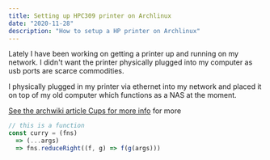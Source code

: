 ```yaml
---
title: Setting up HPC309 printer on Archlinux
date: "2020-11-28"
description: "How to setup a HP printer on Archlinux"
---
```


Lately I have been working on getting a printer up and running on my network. I didn't want the printer physically plugged into my computer as usb ports are scarce commodities.

I physically plugged in my printer via ethernet into my network and placed it on top of my old computer which functions as a NAS at the moment.

[See the archwiki article Cups for more info](https://wiki.archlinux.org/index.php/CUPS) for more

```js
// this is a function
const curry = (fns)
  => (...args)
  => fns.reduceRight((f, g) => f(g(args)))
```
